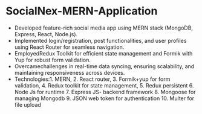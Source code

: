 # SocialNex-MERN-Application

* Developed feature-rich social media app using MERN stack (MongoDB, Express, React, Node.js).
* Implemented login/registration, post functionalities, and user profiles using React Router for
 seamless navigation.
* EmployedRedux Toolkit for efficient state management and Formik with Yup for robust form
 validation.
* Overcamechallenges in real-time data syncing, ensuring scalability, and maintaining
 responsiveness across devices.
* Technologies:1. MERN, 2. React router, 3. Formik+yup for form validation, 4. Redux toolkit for state
 management, 5. Redux persistent 6. Node Js for runtime 7. Express JS- backend framework 8.
 Mongoose for managing Mongodb 9. JSON web token for authentication 10. Multer for file upload
